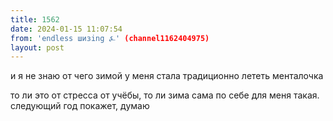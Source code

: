 ```yaml
---
title: 1562
date: 2024-01-15 11:07:54
from: 'endless шизing ⍼' (channel1162404975)
layout: post
---
```


и я не знаю от чего зимой у меня стала традиционно лететь менталочка

то ли это от стресса от учёбы, то ли зима сама по себе для меня такая. следующий год покажет, думаю
